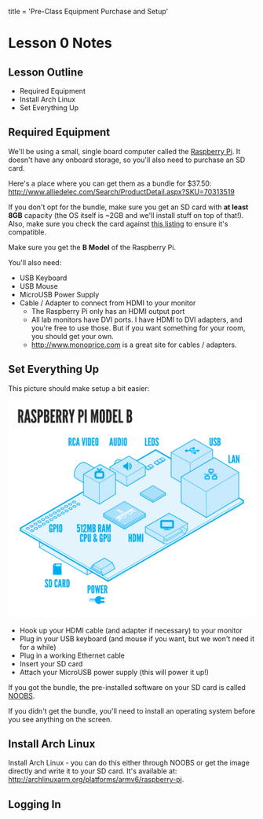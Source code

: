 title = 'Pre-Class Equipment Purchase and Setup'

# Lesson 0 Notes

## Lesson Outline

- Required Equipment
- Install Arch Linux
- Set Everything Up

## Required Equipment

We'll be using a small, single board computer called the
[Raspberry
Pi](http://en.wikipedia.org/wiki/Raspberry_Pi).  It
doesn't have any onboard storage, so you'll also need to
purchase an SD card.

Here's a place where you can get them as a bundle for $37.50: http://www.alliedelec.com/Search/ProductDetail.aspx?SKU=70313519

If you don't opt for the bundle, make sure you get an SD card with **at least
8GB** capacity (the OS itself is ~2GB and we'll install stuff on top of that!).
Also, make sure you check the card against [this
listing](http://elinux.org/RPi_SD_cards) to ensure it's compatible.

Make sure you get the **B Model** of the Raspberry Pi.

You'll also need:

- USB Keyboard
- USB Mouse
- MicroUSB Power Supply
- Cable / Adapter to connect from HDMI to your monitor
  - The Raspberry Pi only has an HDMI output port
  - All lab monitors have DVI ports.  I have HDMI to DVI
    adapters, and you're free to use those.  But if you
want something for your room, you should get your own.
  - http://www.monoprice.com is a great site for cables
    / adapters.

## Set Everything Up

This picture should make setup a bit easier:

![Raspberry Pi Components](ras_pi_components.png)

- Hook up your HDMI cable (and adapter if necessary) to your monitor
- Plug in your USB keyboard (and mouse if you want, but we won't need it for a while)
- Plug in a working Ethernet cable
- Insert your SD card
- Attach your MicroUSB power supply (this will power it up!)

If you got the bundle, the pre-installed software on your SD card is called [NOOBS](http://www.raspberrypi.org/archives/tag/noobs).

If you didn't get the bundle, you'll need to install an operating system before you see anything on the screen.

## Install Arch Linux

Install Arch Linux - you can do this either through NOOBS or get the image directly and write it to your SD card.  It's available at:
http://archlinuxarm.org/platforms/armv6/raspberry-pi.

## Logging In
